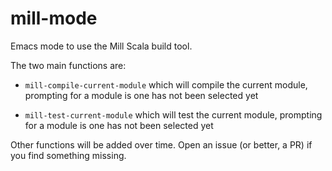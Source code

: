 # mill-mode
Emacs mode to use the Mill Scala build tool.

The two main functions are:

- `mill-compile-current-module` which will compile the current module, prompting for a module is one has not been selected yet

- `mill-test-current-module` which will test the current module, prompting for a module is one has not been selected yet


Other functions will be added over time. Open an issue (or better, a PR) if you find something missing.
